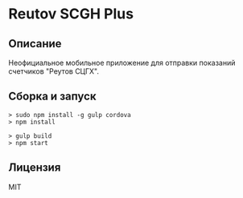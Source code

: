 # Reutov SCGH Plus

## Описание

Неофициальное мобильное приложение для отправки показаний счетчиков "Реутов СЦГХ".

## Сборка и запуск

```shell
> sudo npm install -g gulp cordova
> npm install
```

```shell
> gulp build
> npm start
```

## Лицензия

MIT
